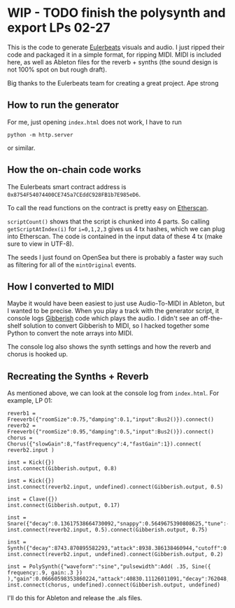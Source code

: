 # WIP - TODO finish the polysynth and export LPs 02-27

This is the code to generate [Eulerbeats](https://eulerbeats.com/) visuals and audio.
I just ripped their code and packaged it in a simple format, for ripping MIDI.
MIDI is included here, as well as Ableton files for the reverb + synths
(the sound design is not 100% spot on but rough draft).

Big thanks to the Eulerbeats team for creating a great project. Ape strong

## How to run the generator
For me, just opening `index.html` does not work, I have to run

```
python -m http.server
```

or similar.

## How the on-chain code works

The Eulerbeats smart contract address is
`0x8754F54074400CE745a7CEddC928FB1b7E985eD6`.

To call the read functions on the contract is pretty easy on
[Etherscan](https://etherscan.io/address/0x8754F54074400CE745a7CEddC928FB1b7E985eD6#readContract).

`scriptCount()` shows that the script is chunked into 4 parts. So calling
`getScriptAtIndex(i)` for `i=0,1,2,3` gives us 4 tx hashes, which we can plug
into Etherscan. The code is contained in the input data of these 4 tx
(make sure to view in UTF-8).

The seeds I just found on OpenSea but there is probably a faster way such as filtering
for all of the `mintOriginal` events.

## How I converted to MIDI
Maybe it would have been easiest to just use Audio-To-MIDI in Ableton,
but I wanted to be precise. When you play a track with the generator script,
it console logs [Gibberish](https://github.com/gibber-cc/gibberish)
code which plays the audio. I didn't see an off-the-shelf solution to
convert Gibberish to MIDI, so I hacked together some Python to convert the note arrays
into MIDI.

The console log also shows the synth settings and how the reverb and chorus is hooked up.

## Recreating the Synths + Reverb
As mentioned above, we can look at the console log from `index.html`.
For example, LP 01:
```
reverb1 = Freeverb({"roomSize":0.75,"damping":0.1,"input":Bus2()}).connect()
reverb2 = Freeverb({"roomSize":0.95,"damping":0.5,"input":Bus2()}).connect()
chorus = Chorus({"slowGain":8,"fastFrequency":4,"fastGain":1}).connect( reverb2.input )

inst = Kick({})
inst.connect(Gibberish.output, 0.8)

inst = Kick({})
inst.connect(reverb2.input, undefined).connect(Gibberish.output, 0.5)

inst = Clave({})
inst.connect(Gibberish.output, 0.17)

inst = Snare({"decay":0.13617538664730092,"snappy":0.5649675390808625,"tune":-0.00988717513646406})
inst.connect(reverb2.input, 0.5).connect(Gibberish.output, 0.75)

inst = Synth({"decay":8743.870895582293,"attack":8938.386138460944,"cutoff":0.28022564972707187,"filterType":3,"filterMult":3.2123590636510926,"Q":0.23843790233659093,"waveform":"sine","pulsewidth":0.3677113031026238,"detune2":0.22840660791371192,"detune3":-0.6292425470346643,"gain":0.3456881755916584})
inst.connect(reverb2.input, undefined).connect(Gibberish.output, 0.2)

inst = PolySynth({"waveform":"sine","pulsewidth":Add( .35, Sine({ frequency:.9, gain:.3 }) ),"gain":0.06660598353860224,"attack":40830.11126011091,"decay":762048,"shape":"linear","antialias":true,"filterType":2,"panVoices":true,"cutoff":1.7813928883748305})
inst.connect(chorus, undefined).connect(Gibberish.output, undefined)
```
I'll do this for Ableton and release the .als files.
